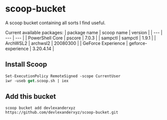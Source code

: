 # scoop-bucket
A scoop bucket containing all sorts I find useful.

Current available packages:
| package name | scoop name | version |
| --- | --- | --- |
| PowerShell Core | pscore | 7.0.3 |
| sampctl | sampctl | 1.9.1 |
| ArchWSL2 | archwsl2 | 20080300 |
| GeForce Experience | geforce-experience | 3.20.4.14 |

## Install Scoop
```ps
Set-ExecutionPolicy RemoteSigned -scope CurrentUser
iwr -useb get.scoop.sh | iex
```

## Add this bucket
```
scoop bucket add devlexanderxyz https://github.com/devlexanderxyz/scoop-bucket.git
```
